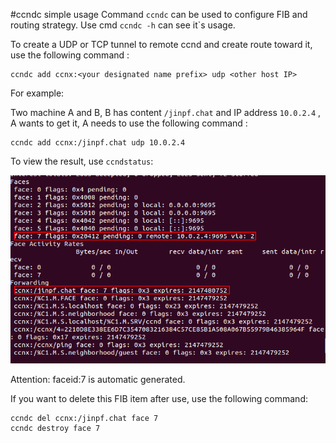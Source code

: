#ccndc simple usage
Command `ccndc` can be used to configure FIB and routing strategy. Use cmd `ccndc -h` can see it\`s usage.

To create a UDP or TCP tunnel to remote ccnd and create route toward it, use the following command :
<!--lang:shell-->
	ccndc add ccnx:<your designated name prefix> udp <other host IP>

For example:

Two machine A and B, B has content `/jinpf.chat` and IP address `10.0.2.4` , A wants to get it, A needs to use the following command :

<!--lang:shell-->
	ccndc add ccnx:/jinpf.chat udp 10.0.2.4

To view the result, use `ccndstatus`:

![](./pic/ccnchat1.png)

Attention: faceid:7 is automatic generated.

If you want to delete this FIB item after use, use the following command:

<!--lang:shell-->
	ccndc del ccnx:/jinpf.chat face 7
	ccndc destroy face 7
